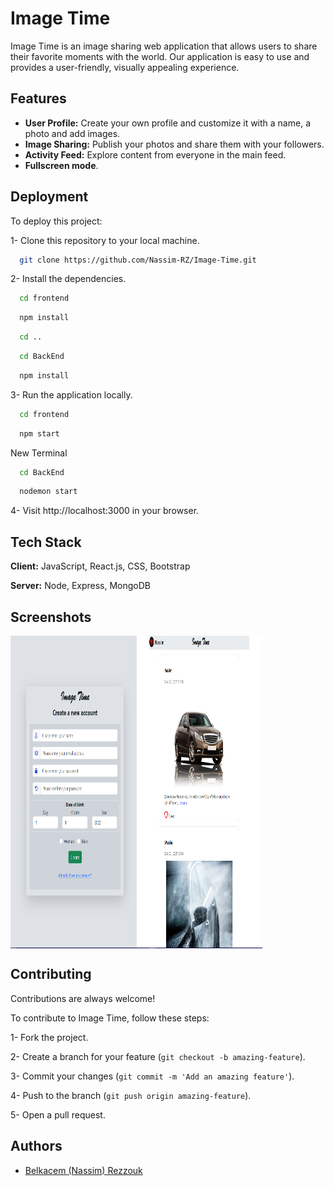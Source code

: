 
#  Image Time

Image Time is an image sharing web application that allows users to share their favorite moments with the world. Our application is easy to use and provides a user-friendly, visually appealing experience.


## Features

- **User Profile:** Create your own profile and customize it with a name, a photo and add images.
- **Image Sharing:** Publish your photos and share them with your followers.
- **Activity Feed:** Explore content from everyone in the main feed.
- **Fullscreen mode**.


## Deployment

To deploy this project:

1- Clone this repository to your local machine.

```bash
  git clone https://github.com/Nassim-RZ/Image-Time.git
```
2- Install the dependencies.
```bash
  cd frontend
```
```bash
  npm install
```
```bash
  cd ..
```
```bash
  cd BackEnd
```
```bash
  npm install
```
3- Run the application locally.
```bash
  cd frontend
```
```bash
  npm start
```
New Terminal
```bash
  cd BackEnd
```
```bash
  nodemon start
```
4- Visit http://localhost:3000 in your browser.


## Tech Stack

**Client:** JavaScript, React.js, CSS, Bootstrap

**Server:** Node, Express, MongoDB


## Screenshots

<div style="display: flex;">

  <img src="https://github.com/Nassim-RZ/Image-Time/blob/5845bb80212301db2c3c230836ccbb890dbef527/frontend/public/Register.png" alt="Register" width="40%" height="500px">

  <img src="https://github.com/Nassim-RZ/Image-Time/blob/5845bb80212301db2c3c230836ccbb890dbef527/frontend/public/Flux.png" alt="Flux" width="40%" height="500px">

</div>


## Contributing

Contributions are always welcome!

To contribute to Image Time, follow these steps:

1- Fork the project.

2- Create a branch for your feature (`git checkout -b amazing-feature`).

3- Commit your changes (`git commit -m 'Add an amazing feature'`).

4- Push to the branch (`git push origin amazing-feature`).

5- Open a pull request.


## Authors

- [Belkacem (Nassim) Rezzouk](https://github.com/Nassim-RZ)

